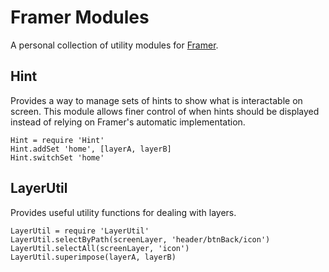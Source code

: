 # Framer Modules

A personal collection of utility modules for [Framer](http://framerjs.com/).

## Hint

Provides a way to manage sets of hints to show what is interactable on screen. This module allows finer control of when hints should be displayed instead of relying on Framer's automatic implementation.

    Hint = require 'Hint'
    Hint.addSet 'home', [layerA, layerB]
    Hint.switchSet 'home'

## LayerUtil

Provides useful utility functions for dealing with layers.

    LayerUtil = require 'LayerUtil'
    LayerUtil.selectByPath(screenLayer, 'header/btnBack/icon')
    LayerUtil.selectAll(screenLayer, 'icon')
    LayerUtil.superimpose(layerA, layerB)
